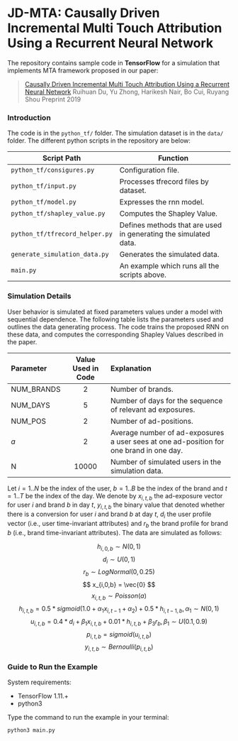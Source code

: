 # JD-MTA: Causally Driven Incremental Multi Touch Attribution Using a Recurrent Neural Network
The repository contains sample code in **TensorFlow** for a simulation that implements MTA framework proposed in our paper:
>[Causally Driven Incremental Multi Touch Attribution Using a Recurrent Neural Network](https://arxiv.org/abs/1902.00215)
>Ruihuan Du, Yu Zhong, Harikesh Nair, Bo Cui, Ruyang Shou
>Preprint 2019

### Introduction

The code is in the `python_tf/` folder. The simulation dataset is in the `data/` folder. The different python scripts in the repository are below:

| Script Path | Function |
|--- | --- |
| `python_tf/consigures.py` | Configuration file. |
| `python_tf/input.py` | Processes tfrecord files by dataset. |
| `python_tf/model.py` | Expresses the rnn model. |
| `python_tf/shapley_value.py` | Computes the Shapley Value. |
| `python_tf/tfrecord_helper.py` | Defines methods that are used in generating the simulated data. |
| `generate_simulation_data.py` | Generates the simulated data. |
| `main.py` | An example which runs all the scripts above. |

### Simulation Details

User behavior is simulated at fixed parameters values under a model with sequential dependence. The following table lists the parameters used and outlines the data generating process. The code trains the proposed RNN on these data, and computes the corresponding Shapley Values described in the paper.

| Parameter | Value Used in Code | Explanation |
| :--- | :---: | :--- |
| NUM_BRANDS | 2 | Number of brands. |
| NUM_DAYS | 5 | Number of days for the sequence of relevant ad exposures. |
| NUM_POS | 2 | Number of ad-positions. |
| $a$ | 2 | Average number of ad-exposures a user sees at one ad-position for one brand in one day. |
| N | 10000 | Number of simulated users in the simulation data. |

Let $i = 1..N$ be the index of the user, $b=1..B$ be the index of the brand and $t=1..T$ be the index of the day. We denote by $x_{i,t,b}$ the ad-exposure vector for user $i$ and brand $b$ in day $t$, $y_{i,t,b}$ the binary value that denoted whether there is a conversion for user $i$ and brand $b$ at day $t$, $d_i$ the user profile vector (i.e., user time-invariant attributes) and $r_b$ the brand profile for brand $b$ (i.e., brand time-invariant attributes). The data are simulated as follows:

$$ h_{i, 0, b} \sim N(0, 1) $$
$$ d_{i} \sim U(0, 1) $$
$$ r_{b} \sim LogNormal(0, 0.25) $$
$$ x_{i,0,b} = \vec{0} $$
$$ x_{i,t,b} \sim Poisson(a) $$
$$ h_{i, t, b} = 0.5 * sigmoid(1.0 + \alpha_1 x_{i, t-1} + \alpha_2 ) + 0.5 * h_{i, t-1, b}, \alpha_1 \sim N(0,1) $$
$$ u_{i, t, b} = 0.4 * d_i + \beta_1 x_{i, t, b} + 0.01 * h_{i, t, b} + \beta_3 r_b, \beta_1 \sim U(0.1, 0.9) $$
$$ p_{i,t,b} =  sigmoid(u_{i,t,b})$$
$$ y_{i,t,b} \sim Bernoulli(p_{i,t,b} ) $$

### Guide to Run the Example

System requirements:
* TensorFlow 1.11.+
* python3

Type the command to run the example in your terminal: 

```markdown
python3 main.py
```


<script type="text/javascript"
   src="http://cdn.mathjax.org/mathjax/latest/MathJax.js?config=TeX-AMS-MML_HTMLorMML">
</script>
